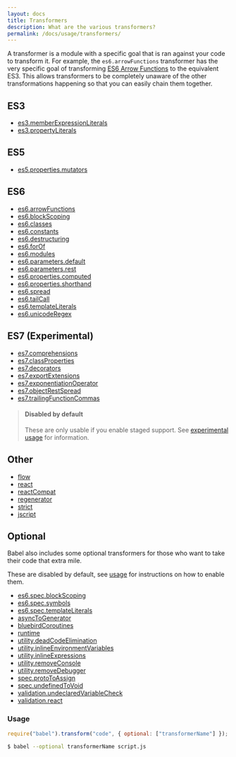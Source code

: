 ```yaml
---
layout: docs
title: Transformers
description: What are the various transformers?
permalink: /docs/usage/transformers/
---
```


A transformer is a module with a specific goal that is ran against your code to transform it. For example,
the `es6.arrowFunctions` transformer has the very specific goal of transforming [ES6 Arrow Functions](https://babeljs.io/docs/learn-es6#arrows)
to the equivalent ES3. This allows transformers to be completely unaware of the other transformations happening
so that you can easily chain them together.

## ES3

 - [es3.memberExpressionLiterals](/docs/usage/transformers/es3/member-expression-literals)
 - [es3.propertyLiterals](/docs/usage/transformers/es3/property-literals)

## ES5

 - [es5.properties.mutators](/docs/usage/transformers/es5/properties-mutators)

## ES6

 - [es6.arrowFunctions](/docs/learn-es6#arrows)
 - [es6.blockScoping](/docs/learn-es6#let-const)
 - [es6.classes](/docs/learn-es6#classes)
 - [es6.constants](/docs/learn-es6#let-const)
 - [es6.destructuring](/docs/learn-es6#destructuring)
 - [es6.forOf](/docs/learn-es6#iterators-for-of)
 - [es6.modules](/docs/learn-es6#modules)
 - [es6.parameters.default](/docs/learn-es6#default-rest-spread)
 - [es6.parameters.rest](/docs/learn-es6#default-rest-spread)
 - [es6.properties.computed](/docs/learn-es6#enhanced-object-literals)
 - [es6.properties.shorthand](/docs/learn-es6#enhanced-object-literals)
 - [es6.spread](/docs/learn-es6#default-rest-spread)
 - [es6.tailCall](/docs/learn-es6#tail-calls)
 - [es6.templateLiterals](/docs/learn-es6#template-strings)
 - [es6.unicodeRegex](/docs/learn-es6#unicode)

## ES7 (Experimental)

- [es7.comprehensions](/docs/learn-es6#comprehensions)
- [es7.classProperties](https://gist.github.com/jeffmo/054df782c05639da2adb)
- [es7.decorators](https://github.com/wycats/javascript-decorators)
- [es7.exportExtensions](https://github.com/leebyron/ecmascript-more-export-from)
- [es7.exponentiationOperator](https://github.com/rwaldron/exponentiation-operator)
- [es7.objectRestSpread](https://github.com/sebmarkbage/ecmascript-rest-spread)
- [es7.trailingFunctionCommas](https://github.com/jeffmo/es-trailing-function-commas)

<blockquote class="babel-callout babel-callout-warning">
  <h4>Disabled by default</h4>
  <p>
    These are only usable if you enable staged support. See <a href="/docs/usage/experimental">experimental usage</a> for information.
  </p>
</blockquote>

## Other

 - [flow](/docs/usage/transformers/other/flow)
 - [react](/docs/usage/transformers/other/react)
 - [reactCompat](/docs/usage/transformers/other/react-compat)
 - [regenerator](/docs/usage/transformers/other/regenerator)
 - [strict](/docs/usage/transformers/other/strict)
 - [jscript](/docs/usage/transformers/other/jscript)

## Optional

Babel also includes some optional transformers for those who want to take their code that extra mile.

These are disabled by default, see [usage](#usage) for instructions on how to enable them.

 - [es6.spec.blockScoping](/docs/usage/transformers/es6/spec-block-scoping)
 - [es6.spec.symbols](/docs/usage/transformers/es6/spec-symbols)
 - [es6.spec.templateLiterals](/docs/usage/transformers/es6/spec-template-literals)
 - [asyncToGenerator](/docs/usage/transformers/other/async-to-generator)
 - [bluebirdCoroutines](/docs/usage/transformers/other/bluebird-coroutines)
 - [runtime](/docs/usage/runtime)
 - [utility.deadCodeElimination](/docs/usage/transformers/utility/dead-code-elimination)
 - [utility.inlineEnvironmentVariables](/docs/usage/transformers/utility/inline-environment-variables)
 - [utility.inlineExpressions](/docs/usage/transformers/utility/inline-expressions)
 - [utility.removeConsole](/docs/usage/transformers/utility/remove-console)
 - [utility.removeDebugger](/docs/usage/transformers/utility/remove-debugger)
 - [spec.protoToAssign](/docs/usage/transformers/spec/proto-to-assign)
 - [spec.undefinedToVoid](/docs/usage/transformers/spec/undefined-to-void)
 - [validation.undeclaredVariableCheck](/docs/usage/transformers/validation/undeclared-variable-check)
 - [validation.react](/docs/usage/transformers/validation/react)

### Usage

```javascript
require("babel").transform("code", { optional: ["transformerName"] });
```

```sh
$ babel --optional transformerName script.js
```

